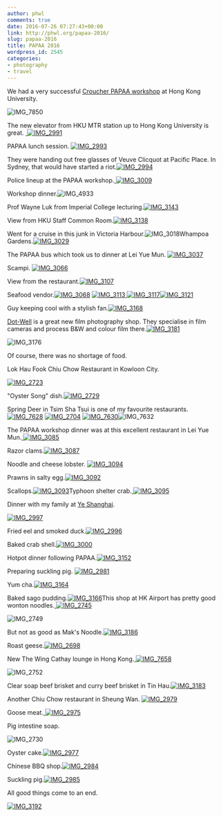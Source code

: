 ```yaml
---
author: phwl
comments: true
date: 2016-07-26 07:27:43+00:00
link: http://phwl.org/papaa-2016/
slug: papaa-2016
title: PAPAA 2016
wordpress_id: 2545
categories:
- photography
- travel
---
```


We had a very successful [Croucher PAPAA workshop](http://cscpapaa.eee.hku.hk/) at Hong Kong University.

![IMG_7850](/assets/images/2016/07/IMG_7850.jpg)

<!-- more -->

The new elevator from HKU MTR station up to Hong Kong University is great. [
](/assets/images/2016/07/IMG_2972.jpg) [![IMG_2991](/assets/images/2016/07/IMG_2991.jpg)](http://phwl.org/wp-content/uploads/2016/07/IMG_2991.jpg)

PAPAA lunch session.
[![IMG_2993](/assets/images/2016/07/IMG_2993.jpg)](/assets/images/2016/07/IMG_2993.jpg)

They were handing out free glasses of Veuve Clicquot at Pacific Place. In Sydney, that would have started a riot.[![IMG_2994](/assets/images/2016/07/IMG_2994.jpg)](/assets/images/2016/07/IMG_2994.jpg)

Police lineup at the PAPAA workshop.[
](/assets/images/2016/07/IMG_2997.jpg) [![IMG_3009](/assets/images/2016/07/IMG_3009.jpg)](http://phwl.org/wp-content/uploads/2016/07/IMG_3009.jpg)

Workshop dinner.![IMG_4933](/assets/images/2016/07/IMG_4933.jpg)

Prof Wayne Luk from Imperial College lecturing.[![IMG_3143](/assets/images/2016/07/IMG_3143.jpg)](/assets/images/2016/07/IMG_3143.jpg)



View from HKU Staff Common Room.[![IMG_3138](/assets/images/2016/07/IMG_3138.jpg)](/assets/images/2016/07/IMG_3138.jpg)

Went for a cruise in this junk in Victoria Harbour.![IMG_3018](/assets/images/2016/07/IMG_3018.jpg)Whampoa Gardens.[![IMG_3029](/assets/images/2016/07/IMG_3029.jpg)](http://phwl.org/wp-content/uploads/2016/07/IMG_3029.jpg)

The PAPAA bus which took us to dinner at Lei Yue Mun.
[![IMG_3037](/assets/images/2016/07/IMG_3037.jpg)](/assets/images/2016/07/IMG_3037.jpg)

Scampi.
[![IMG_3066](/assets/images/2016/07/IMG_3066.jpg)](/assets/images/2016/07/IMG_3066.jpg)

View from the restaurant.[![IMG_3107](/assets/images/2016/07/IMG_3107.jpg)](/assets/images/2016/07/IMG_3107.jpg)

Seafood vendor.[![IMG_3068](/assets/images/2016/07/IMG_3068.jpg)](/assets/images/2016/07/IMG_3068.jpg) [
](/assets/images/2016/07/IMG_3069.jpg) [![IMG_3113](/assets/images/2016/07/IMG_3113.jpg)](http://phwl.org/wp-content/uploads/2016/07/IMG_3070.jpg)[
![IMG_3117](/assets/images/2016/07/IMG_3117.jpg)![IMG_3121](/assets/images/2016/07/IMG_3121.jpg)](http://phwl.org/wp-content/uploads/2016/07/IMG_3072.jpg)

Guy keeping cool with a stylish fan.[![IMG_3168](/assets/images/2016/07/IMG_3168.jpg)](/assets/images/2016/07/IMG_3168.jpg)

[Dot-Well](http://www.dotwellphoto.com.hk/) is a great new film photography shop. They specialise in film cameras and process B&W and colour film there.[![IMG_3181](/assets/images/2016/07/IMG_3181.jpg)](/assets/images/2016/07/IMG_3181.jpg)

![IMG_3176](/assets/images/2016/07/IMG_3176.jpg)

Of course, there was no shortage of food.

Lok Hau Fook Chiu Chow Restaurant in Kowloon City.

[![IMG_2723](/assets/images/2016/07/IMG_2723.jpg)](/assets/images/2016/07/IMG_2723.jpg)

"Oyster Song" dish.[![IMG_2729](/assets/images/2016/07/IMG_2729.jpg)](/assets/images/2016/07/IMG_2729.jpg)

Spring Deer in Tsim Sha Tsui is one of my favourite restaurants.[
](/assets/images/2016/07/IMG_3127.jpg) [![IMG_7628](/assets/images/2016/07/IMG_7628.jpg)](http://phwl.org/wp-content/uploads/2016/07/IMG_7628.jpg) [![IMG_2704](http://phwl.org/wp-content/uploads/2016/07/IMG_2704.jpg)](http://phwl.org/wp-content/uploads/2016/07/IMG_2704.jpg) [![IMG_7630](http://phwl.org/wp-content/uploads/2016/07/IMG_7630.jpg)](http://phwl.org/wp-content/uploads/2016/07/IMG_7630.jpg)![IMG_7632](http://phwl.org/wp-content/uploads/2016/07/IMG_7632.jpg)

The PAPAA workshop dinner was at this excellent restaurant in Lei Yue Mun.[
](/assets/images/2016/07/IMG_3073.jpg) [![IMG_3085](/assets/images/2016/07/IMG_3085.jpg)](http://phwl.org/wp-content/uploads/2016/07/IMG_3085.jpg)

Razor clams.[![IMG_3087](/assets/images/2016/07/IMG_3087.jpg)](/assets/images/2016/07/IMG_3085.jpg)

Noodle and cheese lobster.
[![IMG_3094](/assets/images/2016/07/IMG_3094.jpg)](/assets/images/2016/07/IMG_3094.jpg)

Prawns in salty egg.[![IMG_3092](/assets/images/2016/07/IMG_3092.jpg)](/assets/images/2016/07/IMG_3092.jpg)

Scallops.[![IMG_3093](/assets/images/2016/07/IMG_3093.jpg)](/assets/images/2016/07/IMG_3093.jpg)Typhoon shelter crab.[
](/assets/images/2016/07/IMG_3113.jpg) [![IMG_3095](/assets/images/2016/07/IMG_3095.jpg)](http://phwl.org/wp-content/uploads/2016/07/IMG_3095.jpg)

Dinner with my family at [Ye Shanghai](http://www.pacificplace.com.hk/dine/Ye%20Shanghai).

[![IMG_2997](/assets/images/2016/07/IMG_2997.jpg)](/assets/images/2016/07/IMG_2996.jpg)

Fried eel and smoked duck.[![IMG_2996](/assets/images/2016/07/IMG_2996.jpg)](/assets/images/2016/07/IMG_2996.jpg)

Baked crab shell.[![IMG_3000](/assets/images/2016/07/IMG_3000.jpg)](/assets/images/2016/07/IMG_3000.jpg)

Hotpot dinner following PAPAA.[![IMG_3152](/assets/images/2016/07/IMG_3152.jpg)](/assets/images/2016/07/IMG_3152.jpg)

Preparing suckling pig.
[![IMG_2981](/assets/images/2016/07/IMG_2981.jpg)](/assets/images/2016/07/IMG_2981.jpg)

Yum cha.[![IMG_3164](/assets/images/2016/07/IMG_3164.jpg)](/assets/images/2016/07/IMG_3164.jpg)

Baked sago pudding.[![IMG_3166](/assets/images/2016/07/IMG_3166.jpg)](/assets/images/2016/07/IMG_3166.jpg)This shop at HK Airport has pretty good wonton noodles.[
](/assets/images/2016/07/IMG_2749.jpg) [![IMG_2745](/assets/images/2016/07/IMG_2745.jpg)](http://phwl.org/wp-content/uploads/2016/07/IMG_2745.jpg)

![IMG_2749](/assets/images/2016/07/IMG_2749.jpg)



But not as good as Mak's Noodle.[![IMG_3186](/assets/images/2016/07/IMG_3186.jpg)](/assets/images/2016/07/IMG_3186.jpg)

Roast geese.[![IMG_2698](/assets/images/2016/07/IMG_2698.jpg)](/assets/images/2016/07/IMG_2698.jpg)

New The Wing Cathay lounge in Hong Kong.[
](/assets/images/2016/07/IMG_7632.jpg) [![IMG_7658](/assets/images/2016/07/IMG_7658.jpg)](http://phwl.org/wp-content/uploads/2016/07/IMG_7658.jpg)

![IMG_2752](/assets/images/2016/07/IMG_2752.jpg)



Clear soap beef brisket and curry beef brisket in Tin Hau.[![IMG_3183](/assets/images/2016/07/IMG_3183.jpg)](/assets/images/2016/07/IMG_3183.jpg)

Another Chiu Chow restaurant in Sheung Wan.
[![IMG_2979](/assets/images/2016/07/IMG_2979.jpg)](/assets/images/2016/07/IMG_2979.jpg)

Goose meat.[
](/assets/images/2016/07/IMG_2979.jpg)[![IMG_2975](/assets/images/2016/07/IMG_2975.jpg)](http://phwl.org/wp-content/uploads/2016/07/IMG_2975.jpg)

Pig intestine soap.

![IMG_2730](/assets/images/2016/07/IMG_2730.jpg)

Oyster cake.[![IMG_2977](/assets/images/2016/07/IMG_2977.jpg)](/assets/images/2016/07/IMG_2977.jpg)

Chinese BBQ shop.[![IMG_2984](/assets/images/2016/07/IMG_2984.jpg)](/assets/images/2016/07/IMG_2984.jpg)

Suckling pig.[![IMG_2985](/assets/images/2016/07/IMG_2985.jpg)](/assets/images/2016/07/IMG_2985.jpg)

All good things come to an end.

[![IMG_3192](/assets/images/2016/07/IMG_3192.jpg)](/assets/images/2016/07/IMG_3192.jpg)






